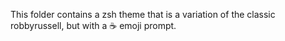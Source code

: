 This folder contains a zsh theme that is a variation of the classic robbyrussell, but with a :coffee: emoji prompt.
